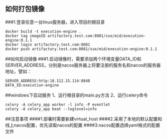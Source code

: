 ## 如何打包镜像
###1.登录任意一台linux服务器，进入项目的根目录
```commandline
docker build -t execution-engine .
docker tag imageID artifactory.test.com:8081/sse/mid/execution-engine:0.1.1
docker login artifactory.test.com:8081
docker push artifactory.test.com:8081/sse/mid/execution-engine:0.1.1
```
##如何启动镜像
###1.启动镜像时，需要添加两个环境变量DATA_ID和SERVER_ADDRESS，分别是nacos服务器上将要注册的服务名和nacos的服务器地址，譬如：
```commandline
SERVER_ADDRESS:http:10.112.15.114:8848
DATA_ID:execution-engine
```

##windows下启动服务
1、运行根目录的main.py方法
2、运行celery命令
```commandline
celery -A celery_app worker -l info -P eventlet
celery -A celery_app beat --loglevel=info
```

##注意事项
####1.部署时需要新建virtual_host
####2.采用了本地的默认配置和线上nacos配置，优先读取nacos的配置
####3.nacos配置选择yaml格式的配置文件
